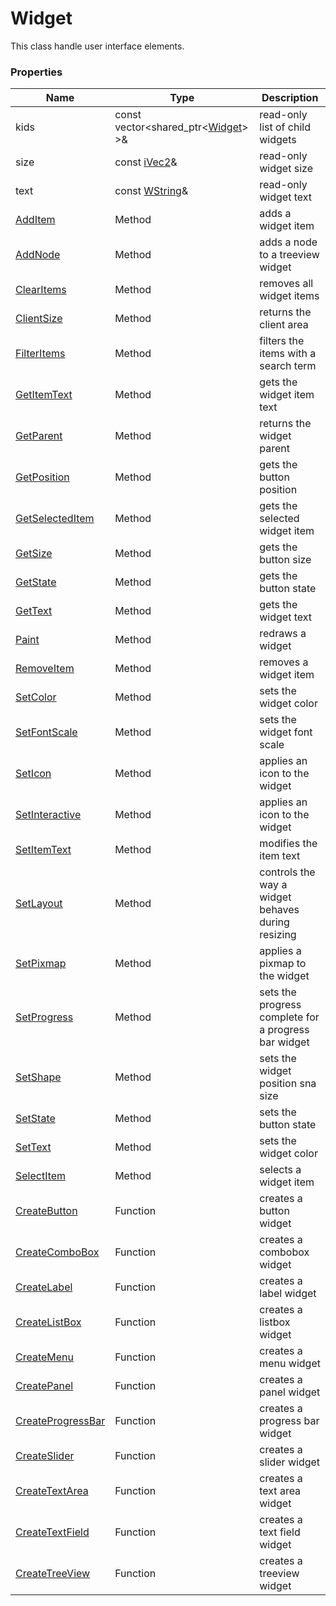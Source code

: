 # Widget #
This class handle user interface elements.

### Properties ###

| Name | Type | Description
|---|---|---|
| kids | const vector<shared_ptr<[Widget](Widget.md)\> \>& | read-only list of child widgets |
| size | const [iVec2](iVec2.md)& | read-only widget size |
| text | const [WString](WString.md)& | read-only widget text |
| [AddItem](Widget_AddItem.md) | Method | adds a widget item |
| [AddNode](Widget_AddNode.md) | Method | adds a node to a treeview widget |
| [ClearItems](Widget_ClearItems.md) | Method | removes all widget items |
| [ClientSize](Widget_ClientSize.md) | Method | returns the client area |
| [FilterItems](Widget_FilterItems.md) | Method | filters the items with a search term |
| [GetItemText](Widget_GetItemText.md) | Method | gets the widget item text |
| [GetParent](Widget_GetParent.md) | Method | returns the widget parent |
| [GetPosition](Widget_GetPosition.md) | Method | gets the button position |
| [GetSelectedItem](Widget_GetSelectedItem.md) | Method | gets the selected widget item |
| [GetSize](Widget_GetSize.md) | Method | gets the button size |
| [GetState](Widget_GetState.md) | Method | gets the button state |
| [GetText](Widget_GetText.md) | Method | gets the widget text |
| [Paint](Widget_Paint.md) | Method | redraws a widget |
| [RemoveItem](Widget_RemoveItem.md) | Method | removes a widget item |
| [SetColor](Widget_SetColor.md) | Method | sets the widget color |
| [SetFontScale](Widget_SetFontScale.md) | Method | sets the widget font scale |
| [SetIcon](Widget_SetIcon.md) | Method | applies an icon to the widget |
| [SetInteractive](Widget_SetInteractive.md) | Method | applies an icon to the widget |
| [SetItemText](Widget_SetItemText.md) | Method | modifies the item text |
| [SetLayout](Widget_SetLayout.md) | Method | controls the way a widget behaves during resizing |
| [SetPixmap](Widget_SetPixmap.md) | Method | applies a pixmap to the widget |
| [SetProgress](Widget_SetProgress.md) | Method | sets the progress complete for a progress bar widget |
| [SetShape](Widget_SetShape.md) | Method | sets the widget position sna size |
| [SetState](Widget_SetState.md) | Method | sets the button state |
| [SetText](Widget_SetText.md) | Method | sets the widget color |
| [SelectItem](Widget_SelectItem.md) | Method | selects a widget item |
| [CreateButton](CreateButton.md) | Function | creates a button widget |
| [CreateComboBox](CreateComboBox.md) | Function | creates a combobox widget |
| [CreateLabel](CreateLabel.md) | Function | creates a label widget |
| [CreateListBox](CreateMenu.md) | Function | creates a listbox widget |
| [CreateMenu](CreateMenu.md) | Function | creates a menu widget |
| [CreatePanel](CreatePanel.md) | Function | creates a panel widget |
| [CreateProgressBar](CreateProgressBar.md) | Function | creates a progress bar widget |
| [CreateSlider](CreateSlider.md) | Function | creates a slider widget |
| [CreateTextArea](CreateTextArea.md) | Function | creates a text area widget |
| [CreateTextField](CreateTextField.md) | Function | creates a text field widget |
| [CreateTreeView](CreateSlider.md) | Function | creates a treeview widget |
